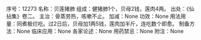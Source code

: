 序号：12273
名称：贝莲猪肺
组成：健猪肺1个，贝母2钱，莲肉4两。
出处：《仙拈集》卷二。
主治：骨蒸劳热，咳嗽不止。
加减：None
功效：None
用法用量：同煮极烂吃。过2日后，贝母加1两5钱，莲肉加半斤，连吃数个即愈。
制备方法：None
临床应用：None
各家论述：None
用药禁忌：None
附注：None
